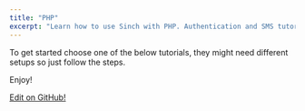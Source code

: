 ```yaml
---
title: "PHP"
excerpt: "Learn how to use Sinch with PHP. Authentication and SMS tutorials. Here you can see all Sinch PHP tutorials."
---
```


To get started choose one of the below tutorials, they might need different setups so just follow the steps.

Enjoy!


<a class="gitbutton pill" target="_blank" href="https://github.com/sinch/docs/blob/master/docs/tutorials/php.md"><span class="fab fa-github"></span>Edit on GitHub!</a>
